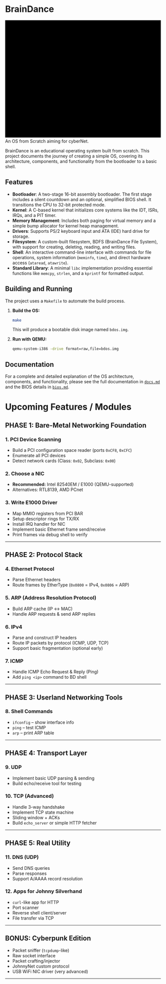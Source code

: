 # BrainDance
![BrainDance](readme/braindance.gif)
An OS from Scratch aiming for cyberNet.

BrainDance is an educational operating system built from scratch. This project documents the journey of creating a simple OS, covering its architecture, components, and functionality from the bootloader to a basic shell.

## Features

*   **Bootloader**: A two-stage 16-bit assembly bootloader. The first stage includes a silent countdown and an optional, simplified BIOS shell. It transitions the CPU to 32-bit protected mode.
*   **Kernel**: A C-based kernel that initializes core systems like the IDT, ISRs, IRQs, and a PIT timer.
*   **Memory Management**: Includes both paging for virtual memory and a simple bump allocator for kernel heap management.
*   **Drivers**: Supports PS/2 keyboard input and ATA (IDE) hard drive for storage.
*   **Filesystem**: A custom-built filesystem, BDFS (BrainDance File System), with support for creating, deleting, reading, and writing files.
*   **Shell**: An interactive command-line interface with commands for file operations, system information (`meminfo`, `time`), and direct hardware access (`ataread`, `atawrite`).
*   **Standard Library**: A minimal `libc` implementation providing essential functions like `memcpy`, `strlen`, and a `kprintf` for formatted output.

## Building and Running

The project uses a `Makefile` to automate the build process.

1.  **Build the OS:**
    ```sh
    make
    ```
    This will produce a bootable disk image named `bdos.img`.

2.  **Run with QEMU:**
    ```sh
    qemu-system-i386 -drive format=raw,file=bdos.img
    ```

## Documentation

For a complete and detailed explanation of the OS architecture, components, and functionality, please see the full documentation in [`docs.md`](docs.md) and the BIOS details in [`bios.md`](bios.md).

# Upcoming Features / Modules

## PHASE 1: Bare-Metal Networking Foundation

### 1. PCI Device Scanning
- Build a PCI configuration space reader (ports `0xCF8`, `0xCFC`)
- Enumerate all PCI devices
- Detect network cards (Class: `0x02`, Subclass: `0x00`)

### 2. Choose a NIC
- **Recommended:** Intel 82540EM / E1000 (QEMU-supported)
- Alternatives: RTL8139, AMD PCnet

### 3. Write E1000 Driver
- Map MMIO registers from PCI BAR
- Setup descriptor rings for TX/RX
- Install IRQ handler for NIC
- Implement basic Ethernet frame send/receive
- Print frames via debug shell to verify

---

## PHASE 2: Protocol Stack

### 4. Ethernet Protocol
- Parse Ethernet headers
- Route frames by EtherType (`0x0800` = IPv4, `0x0806` = ARP)

### 5. ARP (Address Resolution Protocol)
- Build ARP cache (IP ↔ MAC)
- Handle ARP requests & send ARP replies

### 6. IPv4
- Parse and construct IP headers
- Route IP packets by protocol (ICMP, UDP, TCP)
- Support basic fragmentation (optional early)

### 7. ICMP
- Handle ICMP Echo Request & Reply (Ping)
- Add `ping <ip>` command to BD shell

---

## PHASE 3: Userland Networking Tools

### 8. Shell Commands
- `ifconfig` – show interface info
- `ping` – test ICMP
- `arp` – print ARP table

---

## PHASE 4: Transport Layer

### 9. UDP
- Implement basic UDP parsing & sending
- Build echo/receive tool for testing

### 10. TCP (Advanced)
- Handle 3-way handshake
- Implement TCP state machine
- Sliding window + ACKs
- Build `echo_server` or simple HTTP fetcher

---

## PHASE 5: Real Utility

### 11. DNS (UDP)
- Send DNS queries
- Parse responses
- Support A/AAAA record resolution

### 12. Apps for Johnny Silverhand
- `curl`-like app for HTTP
- Port scanner
- Reverse shell client/server
- File transfer via TCP

---

## BONUS: Cyberpunk Edition

- Packet sniffer (`tcpdump`-like)
- Raw socket interface
- Packet crafting/injector
- JohnnyNet custom protocol
- USB WiFi NIC driver (very advanced)

---
